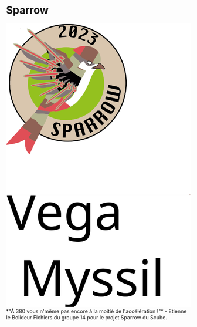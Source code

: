 # Sparrow

<img src="logos/logo%20Sparrow.png">
<img src="logos/Vega%20Myssil.svg">
*"À 380 vous n'même pas encore à la moitié de l'accélération !"*
                                    - Etienne le Bolideur
Fichiers du groupe 14 pour le projet Sparrow du Scube.